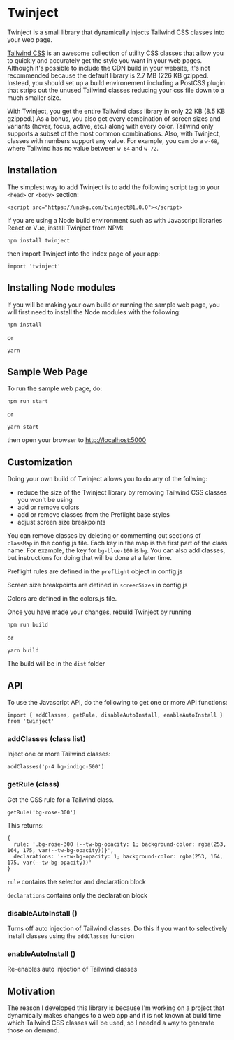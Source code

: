 # Twinject


Twinject is a small library that dynamically injects Tailwind CSS classes into your web page.

[Tailwind CSS](https://tailwindcss.com) is an awesome collection of utility CSS classes that allow you to quickly and accurately get the style you want in your web pages. Although it's possible to include the CDN build in your website, it's not recommended because the default library is 2.7 MB (226 KB gzipped. Instead, you should set up a build environement including a PostCSS plugin that strips out the unused Tailwind classes reducing your css file down to a much smaller size.

With Twinject, you get the entire Tailwind class library in only 22 KB (8.5 KB gzipped.) As a bonus, you also get every combination of screen sizes and variants (hover, focus, active, etc.) along with every color. Tailwind only supports a subset of the most common combinations. Also, with Twinject, classes with numbers support any value. For example, you can do a `w-68`, where Tailwind has no value between `w-64` and `w-72`.

## Installation

The simplest way to add Twinject is to add the following script tag to your `<head>` or `<body>` section:

```
<script src="https://unpkg.com/twinject@1.0.0"></script>
```

If you are using a Node build environment such as with Javascript libraries React or Vue, install Twinject from NPM:

```
npm install twinject
```

then import Twinject into the index page of your app:

```
import 'twinject'
```

## Installing Node modules
If you will be making your own build or running the sample web page, you will first need to install the Node modules with the following:

```
npm install
```

or

```
yarn
```


## Sample Web Page
To run the sample web page, do:

```
npm run start
```
or 
```
yarn start
```
then open your browser to <http://localhost:5000>


## Customization
Doing your own build of Twinject allows you to do any of the follwing:
* reduce the size of the Twinject library by removing Tailwind CSS classes you won't be using
* add or remove colors
* add or remove classes from the Preflight base styles
* adjust screen size breakpoints

You can remove classes by deleting or commenting out sections of `classMap` in the config.js file. Each key in the map is the first part of the class name. For example, the key for `bg-blue-100` is `bg`. You can also add classes, but instructions for doing that will be done at a later time.

Preflight rules are defined in the `preflight` object in config.js

Screen size breakpoints are defined in `screenSizes` in config.js

Colors are defined in the colors.js file. 

Once you have made your changes, rebuild Twinject by running

```
npm run build
```
or 
```
yarn build
```
The build will be in the `dist` folder

## API

To use the Javascript API, do the following to get one or more API functions:

```
import { addClasses, getRule, disableAutoInstall, enableAutoInstall } from 'twinject'
```

### addClasses (class list)
Inject one or more Tailwind classes:
```
addClasses('p-4 bg-indigo-500')
```

### getRule (class)
Get the CSS rule for a Tailwind class.
```
getRule('bg-rose-300')
```
This returns:
```
{
  rule: '.bg-rose-300 {--tw-bg-opacity: 1; background-color: rgba(253, 164, 175, var(--tw-bg-opacity))}',
  declarations: '--tw-bg-opacity: 1; background-color: rgba(253, 164, 175, var(--tw-bg-opacity))'
}
```
`rule` contains the selector and declaration block

`declarations` contains only the declaration block

### disableAutoInstall ()
Turns off auto injection of Tailwind classes. Do this if you want to selectively install classes using the `addClasses` function

### enableAutoInstall ()
Re-enables auto injection of Tailwind classes

## Motivation
The reason I developed this library is because I'm working on a project that dynamically makes changes to a web app and it is not known at build time which Tailwind CSS classes will be used, so I needed a way to generate those on demand. 
